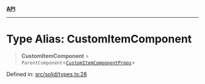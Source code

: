 [**API**](../../API.md)

***

# Type Alias: CustomItemComponent

> **CustomItemComponent** = `ParentComponent`\<[`CustomItemComponentProps`](../interfaces/CustomItemComponentProps.md)\>

Defined in: [src/solid/types.ts:28](https://github.com/inokawa/virtua/blob/fdee6d1c4b2d37018e8c4a4e965e41b663c51047/src/solid/types.ts#L28)
